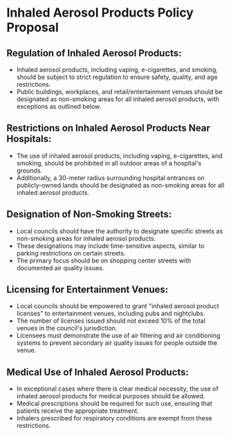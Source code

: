 # Inhaled Aerosol Products Policy Proposal

## Regulation of Inhaled Aerosol Products:
- Inhaled aerosol products, including vaping, e-cigarettes, and smoking, should be subject to strict regulation to ensure safety, quality, and age restrictions.
- Public buildings, workplaces, and retail/entertainment venues should be designated as non-smoking areas for all inhaled aerosol products, with exceptions as outlined below.

## Restrictions on Inhaled Aerosol Products Near Hospitals:

- The use of inhaled aerosol products, including vaping, e-cigarettes, and smoking, should be prohibited in all outdoor areas of a hospital's grounds.
- Additionally, a 30-meter radius surrounding hospital entrances on publicly-owned lands should be designated as non-smoking areas for all inhaled aerosol products.

## Designation of Non-Smoking Streets:
- Local councils should have the authority to designate specific streets as non-smoking areas for inhaled aerosol products.
- These designations may include time-sensitive aspects, similar to parking restrictions on certain streets.
- The primary focus should be on shopping center streets with documented air quality issues.

## Licensing for Entertainment Venues:
- Local councils should be empowered to grant "inhaled aerosol product licenses" to entertainment venues, including pubs and nightclubs.
- The number of licenses issued should not exceed 10% of the total venues in the council's jurisdiction.
- Licensees must demonstrate the use of air filtering and air conditioning systems to prevent secondary air quality issues for people outside the venue.

## Medical Use of Inhaled Aerosol Products:
- In exceptional cases where there is clear medical necessity, the use of inhaled aerosol products for medical purposes should be allowed.
- Medical prescriptions should be required for such use, ensuring that patients receive the appropriate treatment.
- Inhalers prescribed for respiratory conditions are exempt from these restrictions.

